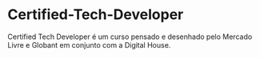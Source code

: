 # Certified-Tech-Developer
Certified Tech Developer é um curso pensado e desenhado pelo Mercado Livre e Globant em conjunto com a Digital House.
